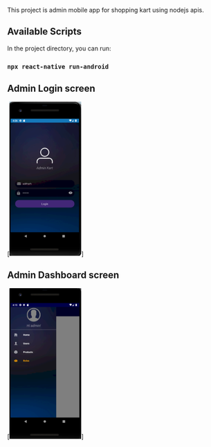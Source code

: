 This project is admin mobile app for shopping kart using nodejs apis.

## Available Scripts

In the project directory, you can run:

### `npx react-native run-android`

## Admin Login screen

[<img src="./Images/Admin Login.PNG" width=33% />]

## Admin Dashboard screen

[<img src="./Images/Dashboard.PNG" width=33% />]

